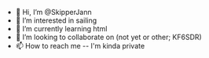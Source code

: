 - 👋 Hi, I’m @SkipperJann
- 👀 I’m interested in sailing
- 🌱 I’m currently learning html
- 💞️ I’m looking to collaborate on (not yet or other; KF6SDR)
- 📫 How to reach me -- I'm kinda private

<!---
SkipperJann/SkipperJann is a ✨ special ✨ repository because its `README.md` (this file) appears on your GitHub profile.
You can click the Preview link to take a look at your changes.
--->
